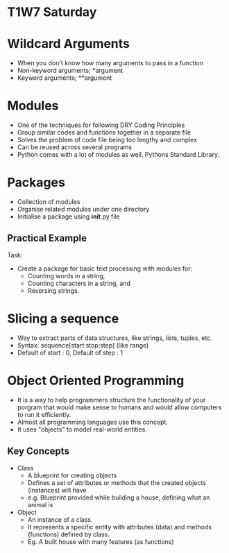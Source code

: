 # T1W7 Saturday

# Wildcard Arguments
- When you don't know how many arguments to pass in a function
- Non-keyword arguments; *argument
- Keyword arguments; **argument

# Modules
- One of the techniques for following DRY Coding Principles
- Group similar codes and functions together in a separate file
- Solves the problem of code file being too lengthy and complex
- Can be reused across several programs
- Python comes with a lot of modules as well, Pythons Standard Library.

# Packages
- Collection of modules
- Organise related modules under one directory
- Initialise a package using __init__.py file

## Practical Example
Task:
- Create a package for basic text processing with modules for:
    - Counting words in a string,
    - Counting characters in a string, and
    - Reversing strings.

# Slicing a sequence
- Way to extract parts of data structures, like strings, lists, tuples, etc.
- Syntax: sequence[start:stop:step] (like range)
- Default of start : 0, Default of step : 1

# Object Oriented Programming
- It is a way to help programmers structure the functionality of your porgram that would make sense to humans and would allow computers to run it efficiently.
- Almost all programming languages use this concept.
- It uses "objects" to model real-world entities.

## Key Concepts
- Class
    - A blueprint for creating objects
    - Defines a set of attributes or methods that the created objects (instances) will have
    - e.g. Blueprint provided while building a house, defining what an animal is
- Object
    - An instance of a class.
    - It represents a specific entity with attributes (data) and methods (functions) defined by class.
    - Eg. A built house with many features (as functions)